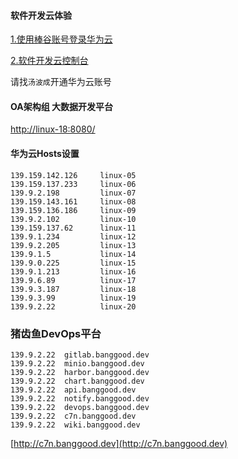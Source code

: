 #### 软件开发云体验

[1.使用棒谷账号登录华为云](https://auth.huaweicloud.com/authui/federation/websso?domain_id=31819fc7c7ca4304b243b2f79ca00eec&idp=BGIdP2&protocol=saml)

[2.软件开发云控制台](https://hn.devcloud.huaweicloud.com/home)

请找`汤波成`开通华为云账号

#### OA架构组 大数据开发平台

[http://linux-18:8080/](http://linux-18:8080/)

#### 华为云Hosts设置


```
139.159.142.126    	linux-05
139.159.137.233	   	linux-06
139.9.2.198	       	linux-07
139.159.143.161	   	linux-08
139.159.136.186	   	linux-09
139.9.2.102	       	linux-10
139.159.137.62	   	linux-11
139.9.1.234			linux-12
139.9.2.205			linux-13
139.9.1.5			linux-14
139.9.0.225			linux-15
139.9.1.213			linux-16
139.9.6.89			linux-17
139.9.3.187			linux-18
139.9.3.99			linux-19
139.9.2.22			linux-20
```


### 猪齿鱼DevOps平台

```
139.9.2.22  gitlab.banggood.dev
139.9.2.22  minio.banggood.dev
139.9.2.22  harbor.banggood.dev
139.9.2.22  chart.banggood.dev
139.9.2.22  api.banggood.dev
139.9.2.22  notify.banggood.dev
139.9.2.22  devops.banggood.dev
139.9.2.22  c7n.banggood.dev
139.9.2.22  wiki.banggood.dev
```

[http://c7n.banggood.dev](http://c7n.banggood.dev)

